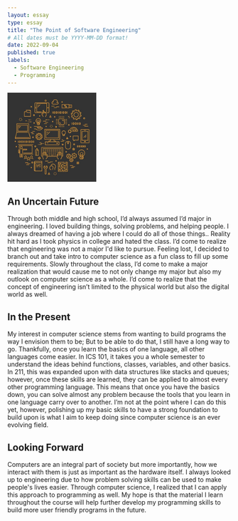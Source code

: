 ```yaml
---
layout: essay
type: essay
title: "The Point of Software Engineering"
# All dates must be YYYY-MM-DD format!
date: 2022-09-04
published: true
labels:
  - Software Engineering
  - Programming
---
```


<img width="200px" class="rounded float-start pe-4" src="../img/CSEResized.jpg">

## An Uncertain Future

  Through both middle and high school, I’d always assumed I’d major in engineering. I loved building things, solving problems, and helping people. I always dreamed of having a job where I could do all of those things.. Reality hit hard as I took physics in college and hated the class. I’d come to realize that engineering was not a major I'd like to pursue. Feeling lost, I decided to branch out and take intro to computer science as a fun class to fill up some requirements. Slowly throughout the class, I’d come to make a major realization that would cause me to not only change my major but also my outlook on computer science as a whole. I’d come to realize that the concept of engineering isn’t limited to the physical world but also the digital world as well.

 
## In the Present
 
   My interest in computer science stems from wanting to build programs the way I envision them to be; But to be able to do that, I still have a long way to go. Thankfully, once you learn the basics of one language, all other languages come easier. In ICS 101, it takes you a whole semester to understand the ideas behind functions, classes, variables, and other basics. In 211, this was expanded upon with data structures like stacks and queues; however, once these skills are learned, they can be applied to almost every other programming language. This means that once you have the basics down, you can solve almost any problem because the tools that you learn in one language carry over to another. I’m not at the point where I can do this yet, however, polishing up my basic skills to have a strong foundation to build upon is what I aim to keep doing since computer science is an ever evolving field.


## Looking Forward

 Computers are an integral part of society but more importantly, how we interact with them is just as important as the hardware itself. I always looked up to engineering due to how problem solving skills can be used to make people's lives easier. Through computer science, I realized that I can apply this approach to programming as well. My hope is that the material I learn throughout the course will help further develop my programming skills to build more user friendly programs in the future.

